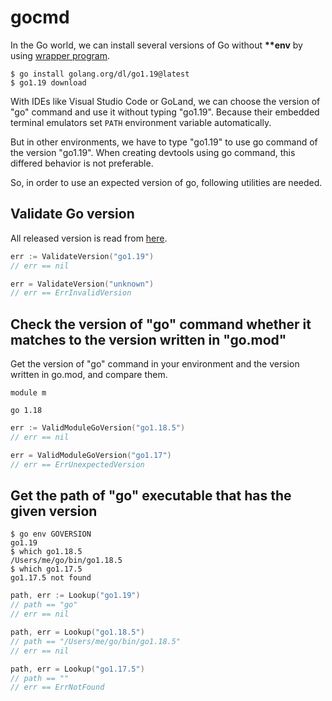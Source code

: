 # gocmd
In the Go world, we can install several versions of Go without **\*\*env** by using [wrapper program](https://cs.opensource.google/go/dl).
```shell
$ go install golang.org/dl/go1.19@latest
$ go1.19 download
```
With IDEs like Visual Studio Code or GoLand, we can choose the version of "go" command and use it without typing "go1.19".
Because their embedded terminal emulators set `PATH` environment variable automatically.

But in other environments, we have to type "go1.19" to use go command of the version "go1.19".
When creating devtools using go command, this differed behavior is not preferable.

So, in order to use an expected version of go, following utilities are needed.

## Validate Go version
All released version is read from [here](https://go.dev/dl/?mode=json&include=all).
```go
err := ValidateVersion("go1.19")
// err == nil

err = ValidateVersion("unknown")
// err == ErrInvalidVersion
```

## Check the version of "go" command whether it matches to the version written in "go.mod"
Get the version of "go" command in your environment and the version written in go.mod, and compare them.
```
module m

go 1.18
```
```go
err := ValidModuleGoVersion("go1.18.5")
// err == nil

err = ValidModuleGoVersion("go1.17")
// err == ErrUnexpectedVersion
```

## Get the path of "go" executable that has the given version
```shell
$ go env GOVERSION
go1.19
$ which go1.18.5
/Users/me/go/bin/go1.18.5
$ which go1.17.5
go1.17.5 not found
```
```go
path, err := Lookup("go1.19")
// path == "go"
// err == nil

path, err = Lookup("go1.18.5")
// path == "/Users/me/go/bin/go1.18.5"
// err == nil

path, err = Lookup("go1.17.5")
// path == ""
// err == ErrNotFound
```
